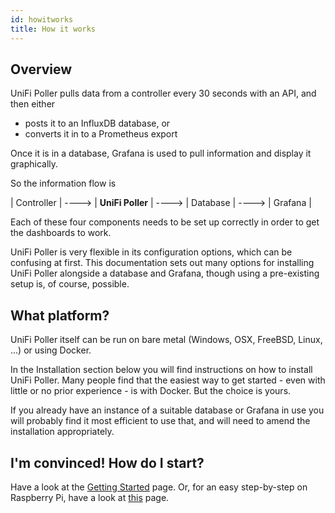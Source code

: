 ```yaml
---
id: howitworks
title: How it works
---
```


## Overview

UniFi Poller pulls data from a controller every 30 seconds with an API, and then either
- posts it to an InfluxDB database, or
- converts it in to a Prometheus export

Once it is in a database, Grafana is used to pull information and display it graphically.

So the information flow is

| Controller |  ----> | **UniFi Poller** | ----> | Database | ----> | Grafana |

Each of these four components needs to be set up correctly in order to get the dashboards to work.

UniFi Poller is very flexible in its configuration options, which can be confusing at first. This documentation sets out many options for installing UniFi Poller alongside a database and Grafana, though using a pre-existing setup is, of course, possible.

## What platform?

UniFi Poller itself can be run on bare metal (Windows, OSX, FreeBSD, Linux, ...) or using Docker.

In the Installation section below you will find instructions on how to install UniFi Poller. Many people find that the easiest way to get started - even with little or no prior experience - is with Docker. But the choice is yours.

If you already have an instance of a suitable database or Grafana in use you will probably find it most efficient to use that, and will need to amend the installation appropriately.

## I'm convinced! How do I start?

Have a look at the [Getting Started](gettingstarted.md) page.
Or, for an easy step-by-step on Raspberry Pi, have a look at [this](rpi.md) page.
